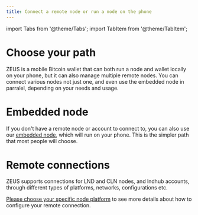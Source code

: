 ```yaml
---
title: Connect a remote node or run a node on the phone
---
```


import Tabs from '@theme/Tabs';
import TabItem from '@theme/TabItem';

# Choose your path

ZEUS is a mobile Bitcoin wallet that can both run a node and wallet locally on your phone, but it can also manage multiple remote nodes. You can connect various nodes not just one, and even use the embedded node in parralel, depending on your needs and usage.

# Embedded node

If you don't have a remote node or account to connect to, you can also use our [embedded node](/category/embedded-node), which will run on your phone. This is the simpler path that most people will choose.

# Remote connections

ZEUS supports connections for LND and CLN nodes, and lndhub accounts, through different types of platforms, networks, configurations etc.

[Please choose your specific node platform](/category/remote-connections/) to see more details about how to configure your remote connection.
